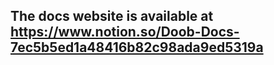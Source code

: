 ## The docs website is available at https://www.notion.so/Doob-Docs-7ec5b5ed1a48416b82c98ada9ed5319a